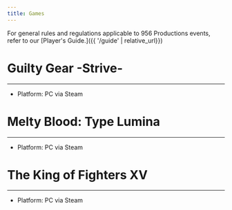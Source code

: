 ```yaml
---
title: Games
---
```

For general rules and regulations applicable to 956 Productions events, refer to our [Player's Guide.]({{ '/guide' | relative_url}})

# <a id="ggst"></a> Guilty Gear -Strive-
---
* Platform: PC via Steam

# <a id="mbtl"></a> Melty Blood: Type Lumina
---
* Platform: PC via Steam

# <a id="kofxv"></a> The King of Fighters XV
---
* Platform: PC via Steam